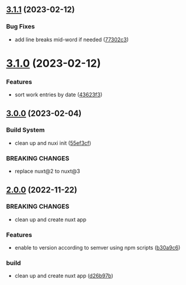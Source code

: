 ## [3.1.1](https://github.com/megumitagawa/megumitagawa.com/compare/v3.1.0...v3.1.1) (2023-02-12)


### Bug Fixes

* add line breaks mid-word if needed ([77302c3](https://github.com/megumitagawa/megumitagawa.com/commit/77302c343032c5d0b41041e8fc8a492b5a055492))

# [3.1.0](https://github.com/megumitagawa/megumitagawa.com/compare/v3.0.0...v3.1.0) (2023-02-12)


### Features

* sort work entries by date ([43623f3](https://github.com/megumitagawa/megumitagawa.com/commit/43623f3529e92d7d9d92a01f6f21b636cd7f30f5))

## [3.0.0](https://github.com/megumitagawa/megumitagawa.com/compare/v2.0.0...v3.0.0) (2023-02-04)

### Build System

- clean up and nuxi init ([55ef3cf](https://github.com/megumitagawa/megumitagawa.com/commit/55ef3cf23ee96e457df5c6e94d76eeda779f6436))

### BREAKING CHANGES

- replace nuxt@2 to nuxt@3

## [2.0.0](https://github.com/dsktschy/megumitagawa.com/compare/v1.0.2...v2.0.0) (2022-11-22)

### BREAKING CHANGES

- clean up and create nuxt app

### Features

- enable to version according to semver using npm scripts ([b30a9c6](https://github.com/dsktschy/megumitagawa.com/commit/b30a9c64ff1f1c2af8a462a9703e304b251c392b))

### build

- clean up and create nuxt app ([d26b97b](https://github.com/dsktschy/megumitagawa.com/commit/d26b97b8852fd3e168bb904a0541704b2c97879a))

